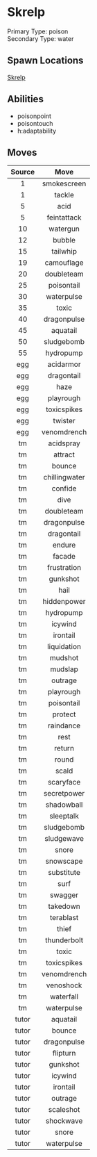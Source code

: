 # Skrelp  
Primary Type: poison  
Secondary Type: water  
  
## Spawn Locations  
[Skrelp](/data/spawn_presets/skrelp.md)  
  
## Abilities  
  * poisonpoint
  * poisontouch
  * h:adaptability
  
  
## Moves  
  
| Source | Move |  
|:---:|:---:|  
| 1 | smokescreen |  
| 1 | tackle |  
| 5 | acid |  
| 5 | feintattack |  
| 10 | watergun |  
| 12 | bubble |  
| 15 | tailwhip |  
| 19 | camouflage |  
| 20 | doubleteam |  
| 25 | poisontail |  
| 30 | waterpulse |  
| 35 | toxic |  
| 40 | dragonpulse |  
| 45 | aquatail |  
| 50 | sludgebomb |  
| 55 | hydropump |  
| egg | acidarmor |  
| egg | dragontail |  
| egg | haze |  
| egg | playrough |  
| egg | toxicspikes |  
| egg | twister |  
| egg | venomdrench |  
| tm | acidspray |  
| tm | attract |  
| tm | bounce |  
| tm | chillingwater |  
| tm | confide |  
| tm | dive |  
| tm | doubleteam |  
| tm | dragonpulse |  
| tm | dragontail |  
| tm | endure |  
| tm | facade |  
| tm | frustration |  
| tm | gunkshot |  
| tm | hail |  
| tm | hiddenpower |  
| tm | hydropump |  
| tm | icywind |  
| tm | irontail |  
| tm | liquidation |  
| tm | mudshot |  
| tm | mudslap |  
| tm | outrage |  
| tm | playrough |  
| tm | poisontail |  
| tm | protect |  
| tm | raindance |  
| tm | rest |  
| tm | return |  
| tm | round |  
| tm | scald |  
| tm | scaryface |  
| tm | secretpower |  
| tm | shadowball |  
| tm | sleeptalk |  
| tm | sludgebomb |  
| tm | sludgewave |  
| tm | snore |  
| tm | snowscape |  
| tm | substitute |  
| tm | surf |  
| tm | swagger |  
| tm | takedown |  
| tm | terablast |  
| tm | thief |  
| tm | thunderbolt |  
| tm | toxic |  
| tm | toxicspikes |  
| tm | venomdrench |  
| tm | venoshock |  
| tm | waterfall |  
| tm | waterpulse |  
| tutor | aquatail |  
| tutor | bounce |  
| tutor | dragonpulse |  
| tutor | flipturn |  
| tutor | gunkshot |  
| tutor | icywind |  
| tutor | irontail |  
| tutor | outrage |  
| tutor | scaleshot |  
| tutor | shockwave |  
| tutor | snore |  
| tutor | waterpulse |  
  
